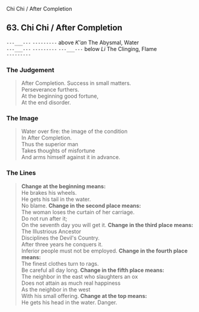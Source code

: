 Chi Chi / After Completion
## 63. Chi Chi / After Completion
```---___---```
```---------``` above _K'an_ The Abysmal, Water  
```---___---```
```---------```
```---___---``` below _Li_ The Clinging, Flame  
```---------```
### The Judgement
> After Completion. Success in small matters.  
 Perseverance furthers.  
 At the beginning good fortune,  
 At the end disorder.
### The Image
> Water over fire: the image of the condition  
 In After Completion.  
 Thus the superior man  
 Takes thoughts of misfortune  
 And arms himself against it in advance.
### The Lines

 > **Change at the beginning means:**  
 He brakes his wheels.  
 He gets his tail in the water.  
 No blame.
 > **Change in the second place means:**  
 The woman loses the curtain of her carriage.  
 Do not run after it;  
 On the seventh day you will get it.
 > **Change in the third place means:**  
 The Illustrious Ancestor  
 Disciplines the Devil's Country.  
 After three years he conquers it.  
 Inferior people must not be employed.
 > **Change in the fourth place means:**  
 The finest clothes turn to rags.  
 Be careful all day long.
 > **Change in the fifth place means:**  
 The neighbor in the east who slaughters an ox  
 Does not attain as much real happiness  
 As the neighbor in the west  
 With his small offering.
 > **Change at the top means:**  
 He gets his head in the water. Danger.



